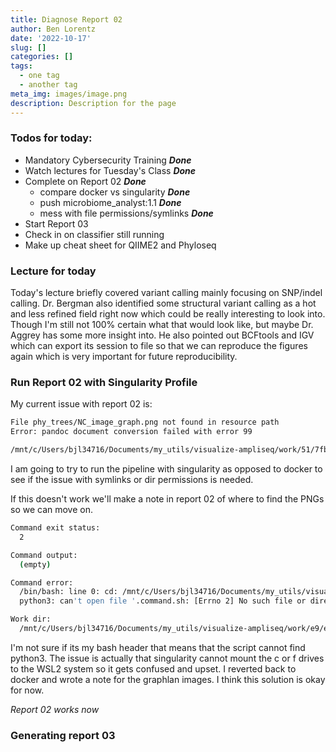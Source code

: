 ```yaml
---
title: Diagnose Report 02
author: Ben Lorentz
date: '2022-10-17'
slug: []
categories: []
tags:
  - one tag
  - another tag
meta_img: images/image.png
description: Description for the page
---
```


### Todos for today:

- Mandatory Cybersecurity Training ***Done***
- Watch lectures for Tuesday's Class ***Done***
- Complete on Report 02 ***Done***
  - compare docker vs singularity ***Done***
  - push microbiome_analyst:1.1 ***Done***
  - mess with file permissions/symlinks ***Done***
- Start Report 03
- Check in on classifier still running
- Make up cheat sheet for QIIME2 and Phyloseq


### Lecture for today

Today's lecture briefly covered variant calling mainly focusing on SNP/indel calling. Dr. Bergman also identified some structural variant calling as a hot and less refined field right now which could be really interesting to look into. Though I'm still not 100% certain what that would look like, but maybe Dr. Aggrey has some more insight into. 
He also pointed out BCFtools and IGV which can export its session to file so that we can reproduce the figures again which is very important for future reproducibility. 

### Run Report 02 with Singularity Profile

My current issue with report 02 is: 

```bash
File phy_trees/NC_image_graph.png not found in resource path
Error: pandoc document conversion failed with error 99

/mnt/c/Users/bjl34716/Documents/my_utils/visualize-ampliseq/work/51/7fbcf40fc1fc1552a127ca823a298c
```

I am going to try to run the pipeline with singularity as opposed to docker to see if the issue with symlinks or dir permissions is needed.

If this doesn't work we'll make a note in report 02 of where to find the PNGs so we can move on. 

```bash
Command exit status:
  2

Command output:
  (empty)

Command error:
  /bin/bash: line 0: cd: /mnt/c/Users/bjl34716/Documents/my_utils/visualize-ampliseq/work/e9/e19388d108a2341747c27ae90aaac0: No such file or directory
  python3: can't open file '.command.sh: [Errno 2] No such file or directory

Work dir:
  /mnt/c/Users/bjl34716/Documents/my_utils/visualize-ampliseq/work/e9/e19388d108a2341747c27ae90aaac0
```

I'm not sure if its my bash header that means that the script cannot find python3.
The issue is actually that singularity cannot mount the c or f drives to the WSL2 system so it gets confused and upset. I reverted back to docker and wrote a note for the graphlan images. I think this solution is okay for now.

*Report 02 works now*

### Generating report 03
